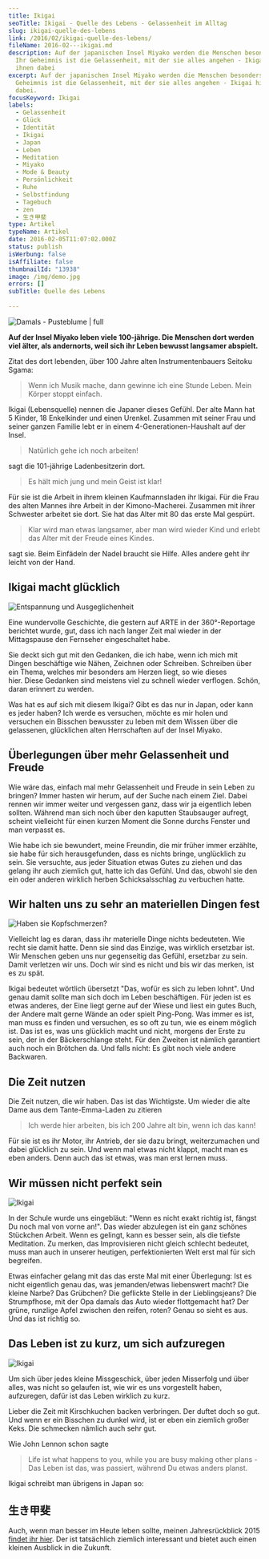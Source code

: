 ```yaml
---
title: Ikigai
seoTitle: Ikigai - Quelle des Lebens - Gelassenheit im Alltag
slug: ikigai-quelle-des-lebens
link: /2016/02/ikigai-quelle-des-lebens/
fileName: 2016-02---ikigai.md
description: Auf der japanischen Insel Miyako werden die Menschen besonders alt.
  Ihr Geheimnis ist die Gelassenheit, mit der sie alles angehen - Ikigai hilft
  ihnen dabei
excerpt: Auf der japanischen Insel Miyako werden die Menschen besonders alt. Ihr
  Geheimnis ist die Gelassenheit, mit der sie alles angehen - Ikigai hilft ihnen
  dabei.
focusKeyword: Ikigai
labels:
  - Gelassenheit
  - Glück
  - Identität
  - Ikigai
  - Japan
  - Leben
  - Meditation
  - Miyako
  - Mode & Beauty
  - Persönlichkeit
  - Ruhe
  - Selbstfindung
  - Tagebuch
  - zen
  - 生き甲斐
type: Artikel
typeName: Artikel
date: 2016-02-05T11:07:02.000Z
status: publish
isWerbung: false
isAffiliate: false
thumbnailId: "13938"
image: /img/demo.jpg
errors: []
subTitle: Quelle des Lebens
  
---
```


![Damals - Pusteblume | full](http://cardamonchai.com/wp-content/uploads/2014/04/13623262473_5b7b90c618_z-e1396628587945.jpg)

**Auf der Insel Miyako leben viele 100-jährige. Die Menschen dort werden viel
älter, als andernorts, weil sich ihr Leben bewusst langsamer abspielt.**

Zitat des dort lebenden, über 100 Jahre alten Instrumentenbauers Seitoku Sgama:

> Wenn ich Musik mache, dann gewinne ich eine Stunde Leben. Mein Körper stoppt
> einfach.

Ikigai (Lebensquelle) nennen die Japaner dieses Gefühl. Der alte Mann hat 5
Kinder, 18 Enkelkinder und einen Urenkel. Zusammen mit seiner Frau und seiner
ganzen Familie lebt er in einem 4-Generationen-Haushalt auf der Insel.

> Natürlich gehe ich noch arbeiten!

sagt die 101-jährige Ladenbesitzerin dort.

> Es hält mich jung und mein Geist ist klar!

Für sie ist die Arbeit in ihrem kleinen Kaufmannsladen ihr Ikigai. Für die Frau
des alten Mannes ihre Arbeit in der Kimono-Macherei. Zusammen mit ihrer
Schwester arbeitet sie dort. Sie hat das Alter mit 80 das erste Mal gespürt.

> Klar wird man etwas langsamer, aber man wird wieder Kind und erlebt das Alter
> mit der Freude eines Kindes.

sagt sie. Beim Einfädeln der Nadel braucht sie Hilfe. Alles andere geht ihr
leicht von der Hand.

## Ikigai macht glücklich

![Entspannung und Ausgeglichenheit](http://cardamonchai.com/wp-content/uploads/2014/11/9587716867_268c9cfda2_z-640x427.jpg "Entspannung und Ausgeglichenheit")

Eine wundervolle Geschichte, die gestern auf ARTE in der 360°-Reportage
berichtet wurde, gut, dass ich nach langer Zeit mal wieder in der Mittagspause
den Fernseher eingeschaltet habe.

Sie deckt sich gut mit den Gedanken, die ich habe, wenn ich mich mit Dingen
beschäftige wie Nähen, Zeichnen oder Schreiben. Schreiben über ein Thema,
welches mir besonders am Herzen liegt, so wie dieses hier. Diese Gedanken sind
meistens viel zu schnell wieder verflogen. Schön, daran erinnert zu werden.

Was hat es auf sich mit diesem Ikigai? Gibt es das nur in Japan, oder kann es
jeder haben? Ich werde es versuchen, möchte es mir holen und versuchen ein
Bisschen bewusster zu leben mit dem Wissen über die gelassenen, glücklichen
alten Herrschaften auf der Insel Miyako.

## Überlegungen über mehr Gelassenheit und Freude

Wie wäre das, einfach mal mehr Gelassenheit und Freude in sein Leben zu bringen?
Immer hasten wir herum, auf der Suche nach einem Ziel. Dabei rennen wir immer
weiter und vergessen ganz, dass wir ja eigentlich leben sollten. Während man
sich noch über den kaputten Staubsauger aufregt, scheint vielleicht für einen
kurzen Moment die Sonne durchs Fenster und man verpasst es.

Wie habe ich sie bewundert, meine Freundin, die mir früher immer erzählte, sie
habe für sich herausgefunden, dass es nichts bringe, unglücklich zu sein. Sie
versuchte, aus jeder Situation etwas Gutes zu ziehen und das gelang ihr auch
ziemlich gut, hatte ich das Gefühl. Und das, obwohl sie den ein oder anderen
wirklich herben Schicksalsschlag zu verbuchen hatte.

## Wir halten uns zu sehr an materiellen Dingen fest

![Haben sie Kopfschmerzen?](http://cardamonchai.com/wp-content/uploads/2014/11/9587758235_97e6d86195_z-640x427.jpg)

Vielleicht lag es daran, dass ihr materielle Dinge nichts bedeuteten. Wie recht
sie damit hatte. Denn sie sind das Einzige, was wirklich ersetzbar ist. Wir
Menschen geben uns nur gegenseitig das Gefühl, ersetzbar zu sein. Damit
verletzen wir uns. Doch wir sind es nicht und bis wir das merken, ist es zu
spät.

Ikigai bedeutet wörtlich übersetzt "Das, wofür es sich zu leben lohnt". Und
genau damit sollte man sich doch im Leben beschäftigen. Für jeden ist es etwas
anderes, der Eine liegt gerne auf der Wiese und liest ein gutes Buch, der Andere
malt gerne Wände an oder spielt Ping-Pong. Was immer es ist, man muss es finden
und versuchen, es so oft zu tun, wie es einem möglich ist. Das ist es, was uns
glücklich macht und nicht, morgens der Erste zu sein, der in der Bäckerschlange
steht. Für den Zweiten ist nämlich garantiert auch noch ein Brötchen da. Und
falls nicht: Es gibt noch viele andere Backwaren.

## Die Zeit nutzen

Die Zeit nutzen, die wir haben. Das ist das Wichtigste. Um wieder die alte Dame
aus dem Tante-Emma-Laden zu zitieren

> Ich werde hier arbeiten, bis ich 200 Jahre alt bin, wenn ich das kann!

Für sie ist es ihr Motor, ihr Antrieb, der sie dazu bringt, weiterzumachen und
dabei glücklich zu sein. Und wenn mal etwas nicht klappt, macht man es eben
anders. Denn auch das ist etwas, was man erst lernen muss.

## Wir müssen nicht perfekt sein

![Ikigai](http://cardamonchai.com/wp-content/uploads/2016/02/15647786664_de0906f5ab_z-640x427.jpg "Improvisation ist alles")

In der Schule wurde uns eingebläut: "Wenn es nicht exakt richtig ist, fängst Du
noch mal von vorne an!". Das wieder abzulegen ist ein ganz schönes Stückchen
Arbeit. Wenn es gelingt, kann es besser sein, als die tiefste Meditation. Zu
merken, das Improvisieren nicht gleich schlecht bedeutet, muss man auch in
unserer heutigen, perfektionierten Welt erst mal für sich begreifen.

Etwas einfacher gelang mit das das erste Mal mit einer Überlegung: Ist es nicht
eigentlich genau das, was jemanden/etwas liebenswert macht? Die kleine Narbe?
Das Grübchen? Die geflickte Stelle in der Lieblingsjeans? Die Strumpfhose, mit
der Opa damals das Auto wieder flottgemacht hat? Der grüne, runzlige Apfel
zwischen den reifen, roten? Genau so sieht es aus. Und das ist richtig so.

## Das Leben ist zu kurz, um sich aufzuregen

![Ikigai](http://cardamonchai.com/wp-content/uploads/2016/02/16091964898_8de3401a21_z-640x427.jpg "Das Leben ist zu kurz, um sich aufzuregen")

Um sich über jedes kleine Missgeschick, über jeden Misserfolg und über alles,
was nicht so gelaufen ist, wie wir es uns vorgestellt haben, aufzuregen, dafür
ist das Leben wirklich zu kurz.

Lieber die Zeit mit Kirschkuchen backen verbringen. Der duftet doch so gut. Und
wenn er ein Bisschen zu dunkel wird, ist er eben ein ziemlich großer Keks. Die
schmecken nämlich auch sehr gut.

Wie John Lennon schon sagte

> Life ist what happens to you, while you are busy making other plans - Das
> Leben ist das, was passiert, während Du etwas anders planst.

Ikigai schreibt man übrigens in Japan so:

## 生き甲斐

Auch, wenn man besser im Heute leben sollte, meinen Jahresrückblick 2015
[findet ihr hier](/2015/12/jahresrueckblick/). Der ist tatsächlich ziemlich
interessant und bietet auch einen kleinen Ausblick in die Zukunft.

  